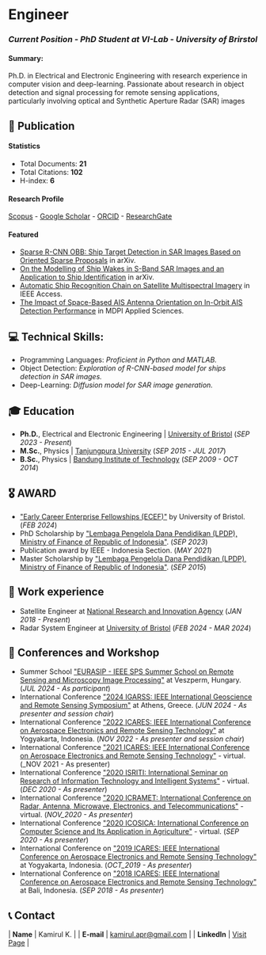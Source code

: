 # Engineer
### _Current Position - PhD Student at VI-Lab - University of Brirstol_

#### Summary: 
Ph.D. in Electrical and Electronic Engineering with research experience in computer vision and deep-learning. 
Passionate about research in object detection and signal processing for remote sensing applications, particularly involving optical and Synthetic Aperture Radar (SAR) images 

## 🧪 Publication
#### Statistics
- Total Documents: **21** 
- Total Citations: **102**
- H-index: **6**
  
#### Research Profile
<a href="https://www.scopus.com/authid/detail.uri?authorId=57206663750" target="_blank">Scopus</a> - <a href="https://scholar.google.com/citations?user=F3n4oWcAAAAJ&hl=en" target="_blank">Google Scholar</a> - <a href="https://orcid.org/0000-0002-1474-1139" target="_blank">ORCID</a> - <a href="https://www.researchgate.net/profile/Kamirul-Kamirul" target="_blank">ResearchGate</a>

#### Featured
- <a href="https://arxiv.org/abs/2409.07973/" target="_blank">Sparse R-CNN OBB: Ship Target Detection in SAR Images Based on Oriented Sparse Proposals</a> in arXiv.
- <a href="https://https://arxiv.org/abs/2402.04066/" target="_blank">On the Modelling of Ship Wakes in S-Band SAR Images and an Application to Ship Identification</a> in arXiv.
- <a href="https://ieeexplore.ieee.org/abstract/document/9281035/" target="_blank">Automatic Ship Recognition Chain on Satellite Multispectral Imagery</a> in IEEE Access.
- <a href="https://https://www.mdpi.com/2076-3417/9/16/3319/" target="_blank">The Impact of Space-Based AIS Antenna Orientation on In-Orbit AIS Detection Performance</a> in MDPI Applied Sciences.


## 💻 Technical Skills:
- Programming Languages: _Proficient in Python and MATLAB._
- Object Detection: _Exploration of R-CNN-based model for ships detection in SAR images._
- Deep-Learning: _Diffusion model for SAR image generation._

## 🎓 Education
- **Ph.D.**, Electrical and Electronic Engineering | <a href="bristol.ac.uk/" target="_blank">University of Bristol</a> (_SEP 2023 - Present_)		  		
- **M.Sc.**, Physics | <a href="https://untan.ac.id/" target="_blank">Tanjungpura University</a> (_SEP 2015 - JUL 2017_)	 			        		
- **B.Sc.**, Physics | <a href="https://itb.ac.id/" target="_blank">Bandung Institute of Technology</a> (_SEP 2009 - OCT 2014_)

## 🎖️ AWARD
- <a href="https://www.bristol.ac.uk/education/news/2024/innovative-academics-selected-for-new-early-career-enterprise-fellowships.html" target="_blank">"Early Career Enterprise Fellowships (ECEF)"</a> by University of Bristol. (_FEB 2024_)
- PhD Scholarship by <a href="https://lpdp.kemenkeu.go.id/" target="_blank">"Lembaga Pengelola Dana Pendidikan (LPDP), Ministry of Finance of Republic of Indonesia"</a>. (_SEP 2023_)
- Publication award by IEEE - Indonesia Section. (_MAY 2021_)
- Master Scholarship by <a href="https://lpdp.kemenkeu.go.id/" target="_blank">"Lembaga Pengelola Dana Pendidikan (LPDP), Ministry of Finance of Republic of Indonesia"</a>. (_SEP 2015_)

## 💼 Work experience 
- Satellite Engineer at <a href="brin.go.id" target="_blank">National Research and Innovation Agency</a> (_JAN 2018 - Present_)
- Radar System Engineer at <a href="bristol.ac.uk" target="_blank">University of Bristol</a> (_FEB 2024 - MAR 2024_)

## 🎤 Conferences and Workshop
- Summer School <a href="https://ssrm.mik.uni-pannon.hu/" target="_blank">"EURASIP - IEEE SPS Summer School on Remote Sensing and Microscopy Image Processing"</a> at Veszperm, Hungary. (_JUL 2024 - As participant_)
- International Conference <a href="https://www.2024.ieeeigarss.org/" target="_blank">"2024 IGARSS: IEEE International Geoscience and Remote Sensing Symposium"</a> at Athens, Greece. (_JUN 2024 - As presenter and session chair_)
- International Conference <a href="https://ieeexplore.ieee.org/xpl/conhome/9993425/proceeding/" target="_blank">"2022 ICARES: IEEE International Conference on Aerospace Electronics and Remote Sensing Technology"</a> at Yogyakarta, Indonesia. (_NOV 2022 - As presenter and session chair_)
- International Conference <a href="https://ieeexplore.ieee.org/xpl/conhome/9665172/proceeding/" target="_blank">"2021 ICARES: IEEE International Conference on Aerospace Electronics and Remote Sensing Technology"</a> - virtual. (_NOV 2021 - As presenter)
- International Conference <a href="https://ieeexplore.ieee.org/xpl/conhome/9315288/proceeding/" target="_blank">"2020 ISRITI: International Seminar on Research of Information Technology and Intelligent Systems"</a> - virtual. (_DEC 2020 - As presenter_)
- International Conference <a href="https://ieeexplore.ieee.org/xpl/conhome/9298549/proceeding/" target="_blank">"2020 ICRAMET: International Conference on Radar, Antenna, Microwave, Electronics, and Telecommunications"</a> - virtual. (_NOV_2020 - As presenter_)
- International Conference <a href="https://ieeexplore.ieee.org/xpl/conhome/9243081/proceeding/" target="_blank">"2020 ICOSICA: International Conference on Computer Science and Its Application in Agriculture"</a> - virtual. (_SEP 2020 - As presenter_)
- International Conference on <a href="https://ieeexplore.ieee.org/xpl/conhome/8897536/proceeding/" target="_blank">"2019 ICARES: IEEE International Conference on Aerospace Electronics and Remote Sensing Technology"</a> at Yogyakarta, Indonesia. (_OCT_2019 - As presenter_)
- International Conference on <a href="https://ieeexplore.ieee.org/xpl/conhome/8525355/proceeding/" target="_blank">"2018 ICARES: IEEE International Conference on Aerospace Electronics and Remote Sensing Technology"</a> at Bali, Indonesia. (_SEP 2018 - As presenter_)

## 📞 Contact
| **Name**   | Kamirul K. | 
| **E-mail**   | <a href="mailto:kamirul.apr@gmail.com">kamirul.apr@gmail.com</a> | 
| **LinkedIn**   | <a href="https://www.linkedin.com/in/kamirul/" target="_blank">Visit Page</a> | 
